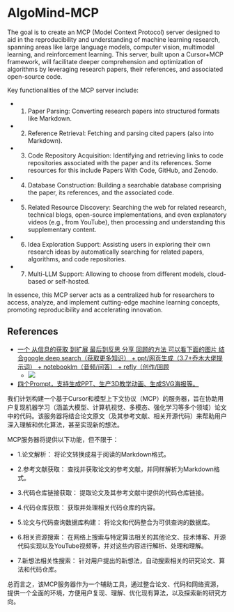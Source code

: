 # AlgoMind-MCP

The goal is to create an MCP (Model Context Protocol) server designed to aid in the reproducibility and understanding of machine learning research, spanning areas like large language models, computer vision, multimodal learning, and reinforcement learning. This server, built upon a Cursor+MCP framework, will facilitate deeper comprehension and optimization of algorithms by leveraging research papers, their references, and associated open-source code.

Key functionalities of the MCP server include:

  - 1. Paper Parsing: Converting research papers into structured formats like Markdown.
  
  - 2. Reference Retrieval: Fetching and parsing cited papers (also into Markdown).
  
  - 3. Code Repository Acquisition: Identifying and retrieving links to code repositories associated with the paper and its references. Some resources for this include Papers With Code, GitHub, and Zenodo.
  
  - 4. Database Construction: Building a searchable database comprising the paper, its references, and the associated code.
  
  - 5. Related Resource Discovery: Searching the web for related research, technical blogs, open-source implementations, and even explanatory videos (e.g., from YouTube), then processing and understanding this supplementary content.
  
  - 6. Idea Exploration Support: Assisting users in exploring their own research ideas by automatically searching for related papers, algorithms, and code repositories.
  
  - 7. Multi-LLM Support: Allowing to choose from different models, cloud-based or self-hosted.

In essence, this MCP server acts as a centralized hub for researchers to access, analyze, and implement cutting-edge machine learning concepts, promoting reproducibility and accelerating innovation.


## References

- [一个 从信息的获取 到扩展 最后到反思 分享 回顾的方法 可以看下面的图片 结合google deep search（获取更多知识） + ppt/网页生成（3.7+乔木大佬提示词） + notebooklm（音频/问答） + refly（创作/回顾](https://x.com/lee04052822/status/1901312078540931570)
  - ![](https://pbs.twimg.com/media/GmLRPFWagAEspK3?format=jpg&name=4096x4096)
- [四个Prompt，支持生成PPT、生产3D教学动画、生成SVG海报等。](https://x.com/vista8/status/1901224129405338102)



我们计划构建一个基于Cursor和模型上下文协议（MCP）的服务器，旨在协助用户复现机器学习（涵盖大模型、计算机视觉、多模态、强化学习等多个领域）论文中的代码。该服务器将结合论文原文（及其参考文献、相关开源代码）来帮助用户深入理解和优化算法，甚至实现新的想法。

MCP服务器将提供以下功能，但不限于：

  - 1.论文解析： 将论文转换成易于阅读的Markdown格式。

  - 2.参考文献获取： 查找并获取论文的参考文献，并同样解析为Markdown格式。

  - 3.代码仓库链接获取： 提取论文及其参考文献中提供的代码仓库链接。

  - 4.代码仓库获取： 获取并处理相关代码仓库的内容。

  - 5.论文与代码查询数据库构建： 将论文和代码整合为可供查询的数据库。

  - 6.相关资源搜索： 在网络上搜索与特定算法相关的其他论文、技术博客、开源代码实现以及YouTube视频等，并对这些内容进行解析、处理和理解。

  - 7.新想法相关性搜索： 针对用户提出的新想法，自动搜索相关的研究论文、算法和代码仓库。

总而言之，该MCP服务器作为一个辅助工具，通过整合论文、代码和网络资源，提供一个全面的环境，方便用户复现、理解、优化现有算法，以及探索新的研究方向。
